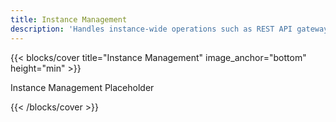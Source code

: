 ```yaml
---
title: Instance Management
description: 'Handles instance-wide operations such as REST API gateway and user/tenant management'
---
```


<!--add blocks of content here to add more sections to the  page -->

{{< blocks/cover title="Instance Management" image_anchor="bottom" height="min" >}}
<p class="lead mt-5">Instance Management Placeholder</p>
{{< /blocks/cover >}}
